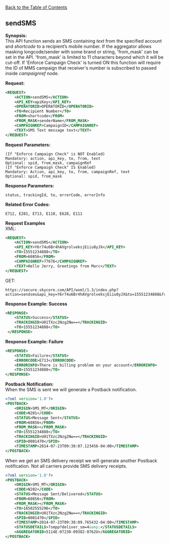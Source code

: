 [Back to the Table of Contents](/1.3/README.md)

## sendSMS

__Synopsis:__  
This API function sends an SMS containing *text* from the specified account and *shortcode* to a recipient’s mobile number. If the aggregator allows masking longcode/sender with some brand or string, 'from_mask' can be set in the API. 'from_mask' is limited to 11 characters beyond which it will be cut-off. If 'Enforce Campaign Check' is turned ON this function will require the ID of MMS campaign that receiver's number is subscribed to passed inside *campaignref* node.

__Request:__
```xml
<REQUEST>
    <ACTION>sendSMS</ACTION>
    <API_KEY>apiKey</API_KEY>
    <OPERATORID>OPERATORID</OPERATORID>
    <TO>Recipient Number</TO>
    <FROM>shortcode</FROM>
    <FROM_MASK>senderName</FROM_MASK>
    <CAMPAIGNREF>CampaignID</CAMPAIGNREF>
    <TEXT>SMS Text message text</TEXT>
</REQUEST>
```

__Request Parameters:__

    (If "Enforce Campaign Check" is NOT Enabled)
    Mandatory: action, api_key, to, from, text
    Optional: spid, from_mask, campaignRef
    (If "Enforce Campaign Check" IS Enabled)
    Mandatory: Action, api_key, to, from, campaignRef, text
    Optional: spid, from_mask
    
__Response Parameters:__

    status, trackingId, to, errorCode, errorInfo

__Related Error Codes:__

    E712, E201, E713, E110, E628, E111
    
__Request Examples__  
XML:
```xml
<REQUEST>
    <ACTION>sendSMS</ACTION>
    <API_KEY>Y6r74u6Br4hAVgrolveksjEiiu8yJX</API_KEY>
    <TO>15551234888</TO>
    <FROM>60856</FROM>
    <CAMPAIGNREF>77676</CAMPAIGNREF>
    <TEXT>Hello Jerry, Greetings from Marc</TEXT>
</REQUEST>
```

GET:

    https://secure.skycore.com/API/wxml/1.3/index.php?action=sendsms&api_key=Y6r74u6Br4hAVgrolveksjEiiu8yJX&to=15551234888&from=60856&text=Hello+Jerry%2C+Greetings+from+Marc

__Response Example: Success__
```xml
<RESPONSE>
    <STATUS>Success</STATUS>
    <TRACKINGID>U01TXzc2Nzg2Nw==</TRACKINGID>
    <TO>15551234888</TO>
 </RESPONSE>
```

__Response Example: Failure__
```xml
<RESPONSE>
    <STATUS>Failure</STATUS>
    <ERRORCODE>E713</ERRORCODE>
    <ERRORINFO>There is billing problem on your account</ERRORINFO>
    <TO>15551234888</TO>
</RESPONSE>
```

__Postback Notification:__  
When the SMS is sent we will generate a Postback notification.
```xml
<?xml version='1.0'?>
<POSTBACK>
    <ORIGIN>SMS_MT</ORIGIN>
    <CODE>N201</CODE>
    <STATUS>Message Sent</STATUS>
    <FROM>60856</FROM>
    <FROM_MASK></FROM_MASK>
    <TO>15551234888</TO>
    <TRACKINGID>U01TXzc2Nzg2Nw==</TRACKINGID>
    <SPID>0001470</SPID>
    <TIMESTAMP>2014-07-23T09:38:07.123456-04:00</TIMESTAMP>
</POSTBACK>
```

When we get an SMS delivery receipt we will generate another Postback notification. Not all carriers provide SMS delivery receipts.
```xml
<?xml version='1.0'?>
<POSTBACK>
    <ORIGIN>SMS_MT</ORIGIN>
    <CODE>N202</CODE>
    <STATUS>Message Sent/Delivered</STATUS>
    <FROM>60856</FROM>
    <FROM_MASK></FROM_MASK>
    <TO>16502555296</TO>
    <TRACKINGID>U01TXzc2Nzg2Nw==</TRACKINGID>
    <SPID>0001470</SPID>
    <TIMESTAMP>2014-07-23T09:38:09.765432-04:00</TIMESTAMP>
    <STATUSDETAILS>?smpp?deliver_sm=4&amp;</STATUSDETAILS>
    <AGGREGATORID>5114E-07230-09382-0762U</AGGREGATORID>
</POSTBACK>
```
